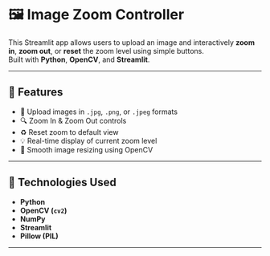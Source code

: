 # 🖼️ Image Zoom Controller

This Streamlit app allows users to upload an image and interactively **zoom in**, **zoom out**, or **reset** the zoom level using simple buttons.  
Built with **Python**, **OpenCV**, and **Streamlit**.

---

## 🚀 Features
- 📸 Upload images in `.jpg`, `.png`, or `.jpeg` formats  
- 🔍 Zoom In & Zoom Out controls  
- ♻️ Reset zoom to default view  
- 💡 Real-time display of current zoom level  
- 🧠 Smooth image resizing using OpenCV  

---

## 🧰 Technologies Used
- **Python**
- **OpenCV (`cv2`)**
- **NumPy**
- **Streamlit**
- **Pillow (PIL)**

---

